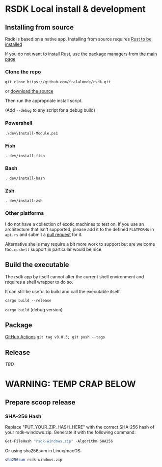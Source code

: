 # RSDK Local install & development

## Installing from source

Rsdk is based on a native app. Installing from source requires [Rust to be installed](https://www.rust-lang.org/tools/install)

If you do not want to install Rust, use the package managers from [the main page](README.md)

### Clone the repo

``git clone https://github.com/fralalonde/rsdk.git``

or [download the source](https://github.com/fralalonde/rsdk/archive/refs/heads/main.zip)

Then run the appropriate install script. 

(Add ``--debug`` to any script for a debug build)

### Powershell
``.\dev\Install-Module.ps1``

### Fish

``. dev/install-fish``

### Bash
``. dev/install-bash``

### Zsh
``. dev/install-zsh``

### Other platforms

I do not have a collection of exotic machines to test on. If you use an architecture that isn't supported, 
please add it to the defined `PLATFORM`s in `api.rs` and submit a [pull request](https://github.com/fralalonde/rsdk/pulls) for it.

Alternative shells may require a bit more work to support but are welcome too. `nushell` support in particular would be nice.

## Build the executable

The rsdk app by itself cannot alter the current shell environment and requires a shell wrapper to do so. 

It can still be useful to build and call the executable itself.  

``cargo build --release``

``cargo build`` (debug version)

## Package
[GitHub Actions](https://github.com/fralalonde/rsdk/actions)
``git tag v0.0.3; git push --tags``

## Release 
_TBD_


# WARNING: TEMP CRAP BELOW

## Prepare scoop release

### SHA-256 Hash
Replace "PUT_YOUR_ZIP_HASH_HERE" with the correct SHA-256 hash of your rsdk-windows.zip. Generate it with the following command:

```powershell
Get-FileHash "rsdk-windows.zip" -Algorithm SHA256
```

Or using sha256sum in Linux/macOS:
```bash
sha256sum rsdk-windows.zip
```
